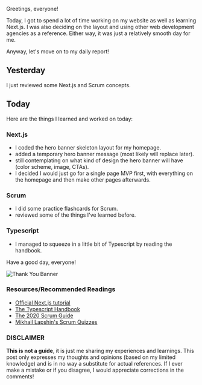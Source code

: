 Greetings, everyone!

Today, I got to spend a lot of time working on my website as well as learning Next.js. I was also deciding on the layout and using other web development agencies as a reference. Either way, it was just a relatively smooth day for me.

Anyway, let's move on to my daily report!

## Yesterday

I just reviewed some Next.js and Scrum concepts.

## Today

Here are the things I learned and worked on today:

### Next.js

- I coded the hero banner skeleton layout for my homepage.
- added a temporary hero banner message (most likely will replace later).
- still contemplating on what kind of design the hero banner will have (color scheme, image, CTAs).
- I decided I would just go for a single page MVP first, with everything on the homepage and then make other pages afterwards.

### Scrum

- I did some practice flashcards for Scrum.
- reviewed some of the things I've learned before.

### Typescript

- I managed to squeeze in a little bit of Typescript by reading the handbook.

Have a good day, everyone!

![Thank You Banner](https://dev-to-uploads.s3.amazonaws.com/uploads/articles/x9ayfxxxaz2g2hfcqbsk.png)

### Resources/Recommended Readings

- [Official Next.js tutorial](https://nextjs.org/learn/basics/create-nextjs-app?utm_source=next-site&utm_medium=nav-cta&utm_campaign=next-website)
- [The Typescript Handbook](https://www.typescriptlang.org/docs/handbook/intro.html)
- [The 2020 Scrum Guide](https://scrumguides.org/scrum-guide.html)
- [Mikhail Lapshin's Scrum Quizzes](https://mlapshin.com/index.php/scrum-quizzes/)

### DISCLAIMER

**This is not a guide**, it is just me sharing my experiences and learnings. This post only expresses my thoughts and opinions (based on my limited knowledge) and is in no way a substitute for actual references. If I ever make a mistake or if you disagree, I would appreciate corrections in the comments!

